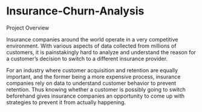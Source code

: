 # Insurance-Churn-Analysis
Project Overview

Insurance companies around the world operate in a very competitive environment. With various aspects of data collected from millions of customers, it is painstakingly hard to analyze and understand the reason for a customer’s decision to switch to a different insurance provider.

For an industry where customer acquisition and retention are equally important, and the former being a more expensive process, insurance companies rely on data to understand customer behavior to prevent retention. Thus knowing whether a customer is possibly going to switch beforehand gives insurance companies an opportunity to come up with strategies to prevent it from actually happening.

